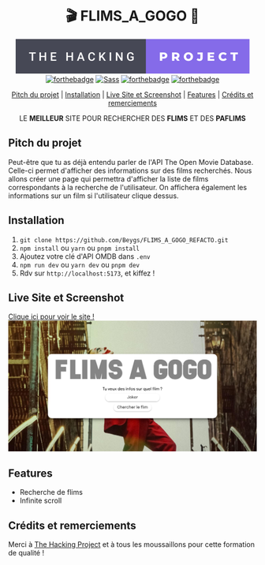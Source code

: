 <div align='center'>

# 🎬 FLIMS_A_GOGO 🎥

[![THP Badge](https://raw.githubusercontent.com/Beygs/Beygs/main/assets/the-hacking-project-badge.svg)](https://www.thehackingproject.org/)
[![forthebadge](https://forthebadge.com/images/badges/made-with-typescript.svg)](https://forthebadge.com)
[![Sass](https://img.shields.io/badge/Sass-CC6699?style=for-the-badge&logo=sass&logoColor=white)](https://sass-lang.com/)
[![forthebadge](https://forthebadge.com/images/badges/built-with-love.svg)](https://forthebadge.com)
[![forthebadge](https://forthebadge.com/images/badges/makes-people-smile.svg)](https://forthebadge.com)

[Pitch du projet](#pitch-du-projet) | 
[Installation](#installation) | 
[Live Site et Screenshot](#live-site-et-screenshot) | 
[Features](#features) | 
[Crédits et remerciements](#crédits-et-remerciements)

LE **MEILLEUR** SITE POUR RECHERCHER DES **FLIMS** ET DES **PAFLIMS**

</div>

## Pitch du projet

Peut-être que tu as déjà entendu parler de l'API The Open Movie Database. 
Celle-ci permet d'afficher des informations sur des films recherchés. 
Nous allons créer une page qui permettra d'afficher la liste de films correspondants à la recherche de l'utilisateur. 
On affichera également les informations sur un film si l'utilisateur clique dessus.

## Installation

1. `git clone https://github.com/Beygs/FLIMS_A_GOGO_REFACTO.git`
2. `npm install` ou `yarn` ou `pnpm install`
3. Ajoutez votre clé d'API OMDB dans `.env`
4. `npm run dev` ou `yarn dev` ou `pnpm dev`
5. Rdv sur `http://localhost:5173`, et kiffez !

## Live Site et Screenshot

[Clique ici pour voir le site !](https://trusting-curie-4e7643.netlify.app/)
[![Screenshot](./screenshot.png)](https://trusting-curie-4e7643.netlify.app/)

## Features

- Recherche de flims
- Infinite scroll

## Crédits et remerciements

Merci à [The Hacking Project](https://www.thehackingproject.org/) et à tous les moussaillons pour cette formation de qualité !
